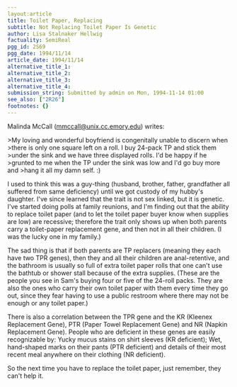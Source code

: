 ```yaml
---
layout:article
title: Toilet Paper, Replacing
subtitle: Not Replacing Toilet Paper Is Genetic
author: Lisa Stalnaker Hellwig
factuality: SemiReal
pgg_id: 2S69
pgg_date: 1994/11/14
article_date: 1994/11/14
alternative_title_1: 
alternative_title_2: 
alternative_title_3: 
alternative_title_4: 
submission_string: Submitted by admin on Mon, 1994-11-14 01:00
see_also: ["2R26"]
footnotes: {}
---
```

<div>
<p>Malinda McCall (<a href="https://web.archive.org/web/20130205191315/mailto:mmccall@unix.cc.emory.edu">mmccall@unix.cc.emory.edu</a>) writes:</p>
<p>&gt;My loving and wonderful boyfriend is congenitally unable to discern when &gt;there is only one square left on a roll. I buy 24-pack TP and stick them &gt;under the sink and we have three displayed rolls. I'd be happy if he &gt;grunted to me when the TP under the sink was low and I'd go buy more and &gt;hang it all my damn self. :)</p>
<p>I used to think this was a guy-thing (husband, brother, father, grandfather all suffered from same deficiency) until we got custody of my hubby's daughter. I've since learned that the trait is not sex linked, but it is genetic. I've started doing polls at family reunions, and I'm finding out that the ability to replace toilet paper (and to let the toilet paper buyer know when supplies are low) are recessive; therefore the trait only shows up when both parents carry a toilet-paper replacement gene, and then not in all their children. (I was the lucky one in my family.)</p>
<p>The sad thing is that if both parents are TP replacers (meaning they each have two TPR genes), then they and all their children are anal-retentive, and the bathroom is usually so full of extra toilet paper rolls that one can't use the bathtub or shower stall because of the extra supplies. (These are the people you see in Sam's buying four or five of the 24-roll packs. They are also the ones who carry their own toilet paper with them every time they go out, since they fear having to use a public restroom where there may not be enough or any toilet paper.)</p>
<p>There is also a correlation between the TPR gene and the KR (Kleenex Replacement Gene), PTR (Paper Towel Replacement Gene) and NR (Napkin Replacement Gene). People who are deficient in these genes are easily recognizable by: Yucky mucus stains on shirt sleeves (KR deficient); Wet, hand-shaped marks on their pants (PTR deficient) and details of their most recent meal anywhere on their clothing (NR deficient).</p>
<p>So the next time you have to replace the toilet paper, just remember, they can't help it.</p>
</div>
